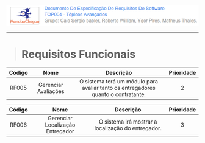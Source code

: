 ![](/assets/logo_mandou_chegou.png)

---

> # Requisitos Funcionais

| Código | Nome | Descrição | Prioridade |
| :---: | :---: | :---: | :---: |
| RF005 | Gerenciar Avaliações | O sistema terá um módulo para avaliar tanto os           entregadores quanto o       contratante. | 2 |

| Código | Nome | Descrição | Prioridade |
| :---: | :---: | :---: | :---: |
| RF006 | Gerenciar Localização        Entregador | O sistema irá mostrar a        localização do entregador. | 3 |



